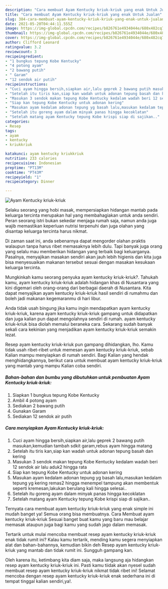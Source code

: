 ```yaml
---
description: "Cara membuat Ayam Kentucky kriuk-kriuk yang enak Untuk Jualan"
title: "Cara membuat Ayam Kentucky kriuk-kriuk yang enak Untuk Jualan"
slug: 384-cara-membuat-ayam-kentucky-kriuk-kriuk-yang-enak-untuk-jualan
date: 2021-05-20T04:44:11.555Z
image: https://img-global.cpcdn.com/recipes/b826761e4934044e/680x482cq70/ayam-kentucky-kriuk-kriuk-foto-resep-utama.jpg
thumbnail: https://img-global.cpcdn.com/recipes/b826761e4934044e/680x482cq70/ayam-kentucky-kriuk-kriuk-foto-resep-utama.jpg
cover: https://img-global.cpcdn.com/recipes/b826761e4934044e/680x482cq70/ayam-kentucky-kriuk-kriuk-foto-resep-utama.jpg
author: Clifford Leonard
ratingvalue: 3.2
reviewcount: 3
recipeingredient:
- "1 bungkus tepung Kobe Kentucky"
- "4 potong ayam"
- "2 bawang putih"
- " Garam"
- "12 sendok air putih"
recipeinstructions:
- "Cuci ayam hingga bersih,siapkan air,lalu geprek 2 bawang putih masukan,kemudian tambah sdkit garam,rebus ayam hingga matang"
- "Setelah itu tiris kan,siap kan wadah untuk adonan tepung basah dan kering"
- "Masukan 3 sendok makan tepung Kobe Kentucky kedalam wadah beri 12 sendok air lalu aduk2 hingga rata"
- "Siap kan tepung Kobe Kentucky untuk adonan kering"
- "Masukan ayam kedalam adonan tepung yg basah lalu,masukan kedalam tepung yg kering remas2 hingga menempel tampung akan membentuk seperti kremesan,lakukan berulang kali hingga selesai.."
- "Setelah itu goreng ayam dalam minyak panas hingga kecoklatan"
- "Setelah matang ayam Kentucky tepung Kobe krispi siap di sajikan.."
categories:
- Resep
tags:
- ayam
- kentucky
- kriukkriuk

katakunci: ayam kentucky kriukkriuk 
nutrition: 233 calories
recipecuisine: Indonesian
preptime: "PT13M"
cooktime: "PT43M"
recipeyield: "1"
recipecategory: Dinner

---
```



![Ayam Kentucky kriuk-kriuk](https://img-global.cpcdn.com/recipes/b826761e4934044e/680x482cq70/ayam-kentucky-kriuk-kriuk-foto-resep-utama.jpg)

Selaku seorang yang hobi masak, mempersiapkan hidangan mantab pada keluarga tercinta merupakan hal yang membahagiakan untuk anda sendiri. Peran seorang istri bukan sekedar menjaga rumah saja, namun anda juga wajib memastikan keperluan nutrisi terpenuhi dan juga olahan yang disantap keluarga tercinta harus nikmat.

Di zaman  saat ini, anda sebenarnya dapat mengorder olahan praktis walaupun tanpa harus ribet memasaknya lebih dulu. Tapi banyak juga orang yang selalu mau memberikan hidangan yang terbaik bagi keluarganya. Pasalnya, menyajikan masakan sendiri akan jauh lebih higienis dan kita juga bisa menyesuaikan makanan tersebut sesuai dengan masakan kesukaan keluarga tercinta. 



Mungkinkah kamu seorang penyuka ayam kentucky kriuk-kriuk?. Tahukah kamu, ayam kentucky kriuk-kriuk adalah hidangan khas di Nusantara yang kini digemari oleh orang-orang dari berbagai daerah di Nusantara. Kita dapat menyajikan ayam kentucky kriuk-kriuk hasil sendiri di rumahmu dan boleh jadi makanan kegemaranmu di hari libur.

Anda tidak usah bingung jika kamu ingin mendapatkan ayam kentucky kriuk-kriuk, karena ayam kentucky kriuk-kriuk gampang untuk didapatkan dan juga kalian pun dapat mengolahnya sendiri di rumah. ayam kentucky kriuk-kriuk bisa diolah memalui beraneka cara. Sekarang sudah banyak sekali cara kekinian yang menjadikan ayam kentucky kriuk-kriuk semakin lezat.

Resep ayam kentucky kriuk-kriuk pun gampang dihidangkan, lho. Kamu tidak usah ribet-ribet untuk memesan ayam kentucky kriuk-kriuk, sebab Kalian mampu menyiapkan di rumah sendiri. Bagi Kalian yang hendak menghidangkannya, berikut cara untuk membuat ayam kentucky kriuk-kriuk yang mantab yang mampu Kalian coba sendiri.

<!--inarticleads1-->

##### Bahan-bahan dan bumbu yang dibutuhkan untuk pembuatan Ayam Kentucky kriuk-kriuk:

1. Siapkan 1 bungkus tepung Kobe Kentucky
1. Ambil 4 potong ayam
1. Sediakan 2 bawang putih
1. Gunakan  Garam
1. Sediakan 12 sendok air putih




<!--inarticleads2-->

##### Cara menyiapkan Ayam Kentucky kriuk-kriuk:

1. Cuci ayam hingga bersih,siapkan air,lalu geprek 2 bawang putih masukan,kemudian tambah sdkit garam,rebus ayam hingga matang
1. Setelah itu tiris kan,siap kan wadah untuk adonan tepung basah dan kering
1. Masukan 3 sendok makan tepung Kobe Kentucky kedalam wadah beri 12 sendok air lalu aduk2 hingga rata
1. Siap kan tepung Kobe Kentucky untuk adonan kering
1. Masukan ayam kedalam adonan tepung yg basah lalu,masukan kedalam tepung yg kering remas2 hingga menempel tampung akan membentuk seperti kremesan,lakukan berulang kali hingga selesai..
1. Setelah itu goreng ayam dalam minyak panas hingga kecoklatan
1. Setelah matang ayam Kentucky tepung Kobe krispi siap di sajikan..




Ternyata cara membuat ayam kentucky kriuk-kriuk yang enak simple ini mudah banget ya! Semua orang bisa membuatnya. Cara Membuat ayam kentucky kriuk-kriuk Sesuai banget buat kamu yang baru mau belajar memasak ataupun juga bagi kamu yang sudah jago dalam memasak.

Tertarik untuk mulai mencoba membuat resep ayam kentucky kriuk-kriuk enak tidak rumit ini? Kalau kamu tertarik, mending kamu segera menyiapkan alat dan bahan-bahannya, kemudian bikin deh Resep ayam kentucky kriuk-kriuk yang mantab dan tidak rumit ini. Sungguh gampang kan. 

Oleh karena itu, ketimbang kita diam saja, maka langsung aja hidangkan resep ayam kentucky kriuk-kriuk ini. Pasti kamu tiidak akan nyesel sudah membuat resep ayam kentucky kriuk-kriuk nikmat tidak ribet ini! Selamat mencoba dengan resep ayam kentucky kriuk-kriuk enak sederhana ini di tempat tinggal kalian sendiri,ya!.

